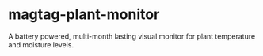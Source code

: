 # magtag-plant-monitor
A battery powered, multi-month lasting visual monitor for plant temperature and moisture levels.
